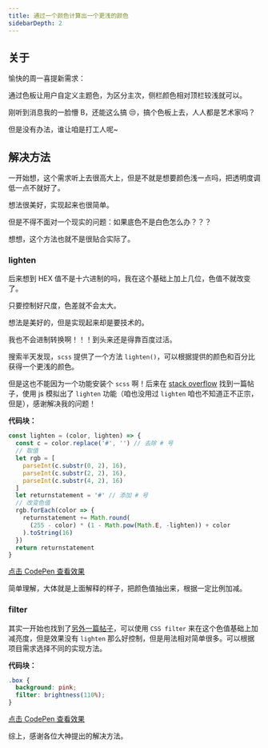 ```yaml
---
title: 通过一个颜色计算出一个更浅的颜色
sidebarDepth: 2
---
```


## 关于

愉快的周一喜提新需求：

通过色板让用户自定义主题色，为区分主次，侧栏颜色相对顶栏较浅就可以。

刚听到消息我的一脸懵 B，还能这么搞 😒，搞个色板上去，人人都是艺术家吗？

但是没有办法，谁让咱是打工人呢~

## 解决方法

一开始想，这个需求听上去很高大上，但是不就是想要颜色浅一点吗，把透明度调低一点不就好了。

想法很美好，实现起来也很简单。

但是不得不面对一个现实的问题：如果底色不是白色怎么办？？？

想想，这个方法也就不是很贴合实际了。

### lighten

后来想到 HEX 值不是十六进制的吗，我在这个基础上加上几位，色值不就改变了。

只要控制好尺度，色差就不会太大。

想法是美好的，但是实现起来却是要技术的。

我也不会进制转换啊！！！到头来还是得靠百度过活。

搜索半天发现，`scss` 提供了一个方法 `lighten()`，可以根据提供的颜色和百分比获得一个更浅的颜色。

但是这也不能因为一个功能安装个 `scss` 啊！后来在 [stack overflow](https://stackoverflow.com/questions/14530941/js-lighten-darken-color) 找到一篇帖子，使用 js 模拟出了 `lighten` 功能（咱也没用过 `lighten` 咱也不知道正不正宗，但是），感谢解决我的问题！

**代码块：**

```js
const lighten = (color, lighten) => {
  const c = color.replace('#', '') // 去除 # 号
  // 取值
  let rgb = [
    parseInt(c.substr(0, 2), 16),
    parseInt(c.substr(2, 2), 16),
    parseInt(c.substr(4, 2), 16)
  ]
  let returnstatement = '#' // 添加 # 号
  // 改变色值
  rgb.forEach(color => {
    returnstatement += Math.round(
      (255 - color) * (1 - Math.pow(Math.E, -lighten)) + color
    ).toString(16)
  })
  return returnstatement
}
```

[点击 CodePen 查看效果](https://codepen.io/ares-chang/pen/wvrGNJO)

简单理解，大体就是上面解释的样子，把颜色值抽出来，根据一定比例加减。

### filter

其实一开始也找到了[另外一篇帖子](https://stackoverflow.com/questions/1625681/dynamically-change-color-to-lighter-or-darker-by-percentage-css/55828346#55828346)，可以使用 `CSS filter` 来在这个色值基础上加减亮度，但是效果没有 `lighten` 那么好控制，但是用法相对简单很多。可以根据项目需求选择不同的实现方法。

**代码块：**

```css
.box {
  background: pink;
  filter: brightness(110%);
}
```

[点击 CodePen 查看效果](https://codepen.io/ares-chang/pen/wvrGNJO)

综上，感谢各位大神提出的解决方法。
